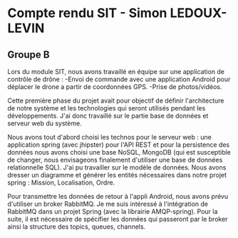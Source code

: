 Compte rendu SIT - Simon LEDOUX-LEVIN
=====================
Groupe B
-------------------

Lors du module SIT, nous avons travaillé en équipe sur une application de contrôle de drône : 
-Envoi de commande avec une application Android pour déplacer le drone a partir de coordonnées GPS.
-Prise de photos/vidéos.

Cette première phase du projet avait pour objectif de définir l'architecture de notre système et 
les technologies qui seront utilisés pendant les développements.
J'ai donc travaillé sur le partie base de données et serveur web du système.

Nous avons tout d'abord choisi les technos pour le serveur web : une application spring (avec jhipster)
pour l'API REST et pour la persistence des données nous avons choisi une base NoSQL, MongoDB 
(qui est susceptible de changer, nous envisageons finalement d'utiliser une base de données relationnelle SQL). 
J'ai pu travailler sur le modèle de données. Nous avons dresser un diagramme et générer les entités nécessaires
dans notre projet spring : Mission, Localisation, Ordre.

Pour transmettre les données de retour à l'appli Android, nous avons prévu d'utiliser un broker RabbitMQ.
Je me suis intéressé à l'intégration de RabbitMQ dans un projet Spring (avec la librairie AMQP-spring).
Pour la suite, il est nécessaire de spécifier les données qui passeront par le broker ainsi la structure des 
topics, queues, channels.
